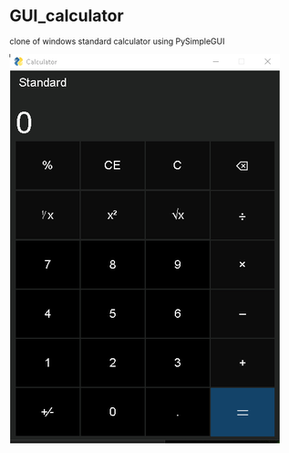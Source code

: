 # GUI_calculator
clone of windows standard calculator using PySimpleGUI


![screenshot](/images/Screenshot.png)
